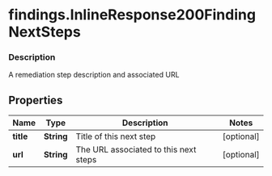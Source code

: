 # findings.InlineResponse200FindingNextSteps

### Description

A remediation step description and associated URL

## Properties
Name | Type | Description | Notes
------------ | ------------- | ------------- | -------------
**title** | **String** | Title of this next step | [optional] 
**url** | **String** | The URL associated to this next steps | [optional] 

